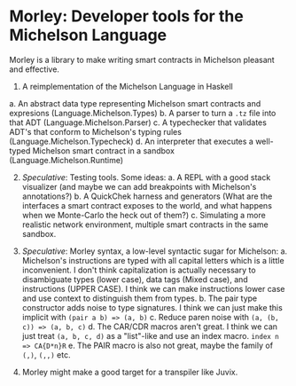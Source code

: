 # Morley: Developer tools for the Michelson Language

Morley is a library to make writing smart contracts in Michelson pleasant and
effective.

1. A reimplementation of the Michelson Language in Haskell

  a. An abstract data type representing Michelson smart contracts and expresions
     (Language.Michelson.Types)
  b. A parser to turn a `.tz` file into that ADT (Language.Michelson.Parser)
  c. A typechecker that validates ADT's that conform to Michelson's typing
  rules (Language.Michelson.Typecheck)
  d. An interpreter that executes a well-typed Michelson smart contract in a
  sandbox (Language.Michelson.Runtime)

2. *Speculative*: Testing tools. Some ideas:
  a. A REPL with a good stack visualizer (and maybe we can add breakpoints with
  Michelson's annotations?)
  b. A QuickChek harness and generators (What are the interfaces a smart
  contract exposes to the world, and what happens when we Monte-Carlo the heck
  out of them?)
  c. Simulating a more realistic network environment, multiple smart contracts
    in the same sandbox.

3. *Speculative*: Morley syntax, a low-level syntactic sugar for Michelson:
  a. Michelson's instructions are typed with all capital letters which is
  a little inconvenient. I don't think capitalization is actually necessary to
  disambiguate types (lower case), data tags (Mixed case), and instructions
  (UPPER CASE). I think we can make instructions lower case and use context to
  distinguish them from types.
  b. The pair type constructor adds noise to type signatures. I think we can
  just make this implicit with `(pair a b) => (a, b)`
  c. Reduce paren noise with `(a, (b, c)) => (a, b, c)`
  d. The CAR/CDR macros aren't great. I think we can just treat
  `(a, b, c, d)` as a "list"-like and use an index macro. `index n => CA{D*n}R`
  e. The PAIR macro is also not great, maybe the family of `(,)`, `(,,)` etc.

4. Morley might make a good target for a transpiler like Juvix.

